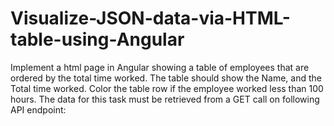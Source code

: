 # Visualize-JSON-data-via-HTML-table-using-Angular
Implement a html page in Angular showing a table of employees that are ordered by the total time worked. The table should show the Name, and the Total time worked. Color the table row if the employee worked less than 100 hours. The data for this task must be retrieved from a GET call on following API endpoint:
